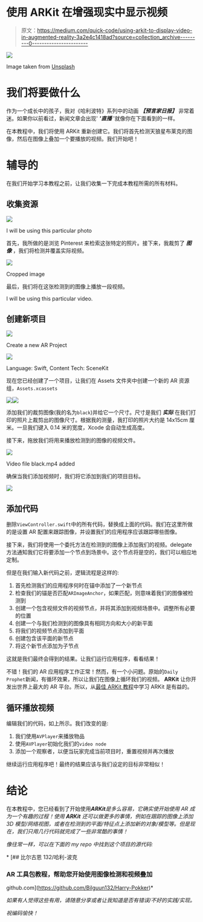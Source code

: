 # 使用 ARKit 在增强现实中显示视频

> 原文：<https://medium.com/quick-code/using-arkit-to-display-video-in-augmented-reality-3a2e4c1418ad?source=collection_archive---------0----------------------->

![](img/2dcc168e08799b1378b9c6f4244b0046.png)

Image taken from [Unsplash](https://unsplash.com/photos/87oz2SoV9Ug)

# 我们将要做什么

作为一个成长中的孩子，我对《哈利波特》系列中的动画 ***【预言家日报】*** 非常着迷。如果你以前看过，新闻文章会出现' ***'直播*** '就像你在下面看到的一样。

在本教程中，我们将使用 ARKit 重新创建它。我们将首先检测天狼星布莱克的图像，然后在图像上叠加一个要播放的视频。我们开始吧！

# 辅导的

在我们开始学习本教程之前，让我们收集一下完成本教程所需的所有材料。

## 收集资源

![](img/5f430fe319b961d468691160a4bc69b1.png)

I will be using this particular photo

首先，我所做的是浏览 Pinterest 来检索这张特定的照片。接下来，我裁剪了 ***图像*** ，我们将检测并覆盖实际视频。

![](img/d92c2ff5872552253a05f67fb16c1d0b.png)

Cropped image

最后，我们将在这张检测到的图像上播放一段视频。

I will be using this particular video.

## 创建新项目

![](img/5f7e6ada49502e34a80cd9f212647242.png)

Create a new AR Project

![](img/a36b159cb2fad90fd8364ebe5cc8c26d.png)

Language: Swift, Content Tech: SceneKit

现在您已经创建了一个项目，让我们在 Assets 文件夹中创建一个新的 AR 资源组，`Assets.xcassets`

![](img/396c08de726baa1499dd7941562a21b3.png)![](img/9e28f96b416049338c569e3461caa13a.png)

添加我们的裁剪图像(我的名为`black`)并给它一个尺寸。尺寸是我们 ***实际*** 在我们打印的照片上裁剪出的图像尺寸。根据我的测量，我打印的照片大约是 14x15cm 厘米。一旦我们键入 0.14 米的宽度，Xcode 会自动生成高度。

接下来，拖放我们将用来播放检测到的图像的视频文件。

![](img/2a072f1be54dee431d9381386d502611.png)

Video file black.mp4 added

确保当我们添加视频时，我们将它添加到我们的项目目标。

![](img/9c3c22a69ebb3ab74bfcbb5931c6069d.png)

## 添加代码

删除`ViewController.swift`中的所有代码，替换成上面的代码。我们在这里所做的是设置 AR 配置来跟踪图像，并设置我们的应用程序应该跟踪哪些图像。

接下来，我们将使用一个委托方法在检测到的图像上添加我们的视频。delegate 方法通知我们它将要添加一个节点到场景中。这个节点将是空的，我们可以相应地定制。

但是在我们输入新代码之前，逻辑流程是这样的:

1.  首先检测我们的应用程序何时在锚中添加了一个新节点
2.  检查我们的锚是否匹配`ARImageAnchor`，如果匹配，则意味着我们的图像被检测到
3.  创建一个包含视频文件的视频节点，并将其添加到视频场景中。调整所有必要的位置
4.  创建一个与我们检测到的图像具有相同方向和大小的新平面
5.  将我们的视频节点添加到平面
6.  创建包含该平面的新节点
7.  将这个新节点添加为子节点

这就是我们最终会得到的结果。让我们运行应用程序，看看结果！

不错！我们的 AR 应用程序工作正常！然而，有一个小问题。原始的`Daily Prophet`新闻，有循环效果，所以让我们在图像上循环我们的视频。 **ARKit** 让你开发出世界上最大的 AR 平台。所以，从[最佳 ARKit 教程](https://blog.coursesity.com/best-arkit-tutorials/)中学习 ARKit 是有益的。

## 循环播放视频

编辑我们的代码，如上所示。我们改变的是:

1.  我们使用`AVPlayer`来播放物品
2.  使用`AVPlayer`初始化我们的`video node`
3.  添加一个观察者，以便当玩家完成当前项目时，重置视频并再次播放

继续运行应用程序吧！最终的结果应该与我们设定的目标非常相似！

# 结论

在本教程中，您已经看到了开始使用***ARKit****是多么容易，它确实使开始使用 AR 成为一个有趣的过程！使用 ***ARKit*** 还可以做更多的事情，例如在跟踪的图像上添加 3D 模型/网络视图，或者在检测到的平面/特征点上添加新的对象/模型等。但是现在，我们只用几行代码就完成了一些非常酷的事情！*

*像往常一样，可以在下面的 my repo 中找到这个项目的源代码:*

*[](https://github.com/Bilguun132/Harry-Pokker) [## 比尔古恩 132/哈利-波克

### AR 工具包教程，帮助您开始使用图像检测和视频叠加

github.com](https://github.com/Bilguun132/Harry-Pokker)* 

*如果有人觉得这些有用，请随意分享或者让我知道是否有错误/不好的实践/实现。*

*祝编码愉快！*